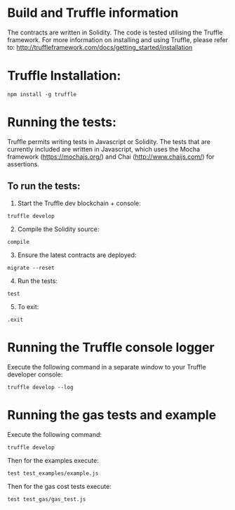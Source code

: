 # Build and Truffle information

The contracts are written in Solidity. The code is tested utilising the Truffle
framework. For more information on installing and using Truffle, please
refer to: http://truffleframework.com/docs/getting_started/installation

# Truffle Installation:

```
npm install -g truffle
```

# Running the tests:

Truffle permits writing tests in Javascript or Solidity. The tests that
are currently included are written in Javascript, which uses the
Mocha framework (https://mochajs.org/) and
Chai (http://www.chaijs.com/) for assertions.

## To run the tests:

1. Start the Truffle dev blockchain + console:

```
truffle develop
```

2. Compile the Solidity source:

```
compile
```

3. Ensure the latest contracts are deployed:

```
migrate --reset
```

4. Run the tests:

```
test
```

5. To exit:

```
.exit
```

# Running the Truffle console logger

Execute the following command in a separate window to your Truffle developer console:

```
truffle develop --log
```

# Running the gas tests and example

Execute the following command:

```
truffle develop
```

Then for the examples execute:

```
test test_examples/example.js
```

Then for the gas cost tests execute:

```
test test_gas/gas_test.js
```
